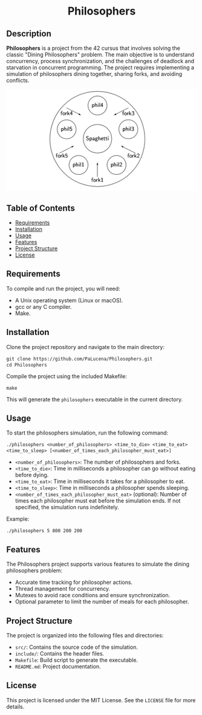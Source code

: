 
<h1 align="center">Philosophers</h1>

<h2>Description</h2>
<p><strong>Philosophers</strong> is a project from the 42 cursus that involves solving the classic "Dining Philosophers" problem. The main objective is to understand concurrency, process synchronization, and the challenges of deadlock and starvation in concurrent programming. The project requires implementing a simulation of philosophers dining together, sharing forks, and avoiding conflicts.</p>
<img src="https://github.com/PaLucena/Philosophers/blob/main/img/philo.png">

<h2>Table of Contents</h2>
<ul>
	<li><a href="#requirements">Requirements</a></li>
	<li><a href="#installation">Installation</a></li>
	<li><a href="#usage">Usage</a></li>
	<li><a href="#features">Features</a></li>
	<li><a href="#project-structure">Project Structure</a></li>
	<li><a href="#license">License</a></li>
</ul>

<h2 id="requirements">Requirements</h2>
<p>To compile and run the project, you will need:</p>
<ul>
	<li>A Unix operating system (Linux or macOS).</li>
	<li>gcc or any C compiler.</li>
	<li>Make.</li>
</ul>

<h2 id="installation">Installation</h2>
<p>Clone the project repository and navigate to the main directory:</p>
<pre><code>git clone https://github.com/PaLucena/Philosophers.git
cd Philosophers</code></pre>
<p>Compile the project using the included Makefile:</p>
<pre><code>make</code></pre>
<p>This will generate the <code>philosophers</code> executable in the current directory.</p>

<h2 id="usage">Usage</h2>
<p>To start the philosophers simulation, run the following command:</p>
<pre><code>./philosophers &lt;number_of_philosophers&gt; &lt;time_to_die&gt; &lt;time_to_eat&gt; &lt;time_to_sleep&gt; [&lt;number_of_times_each_philosopher_must_eat&gt;]</code></pre>
<ul>
	<li><code>&lt;number_of_philosophers&gt;</code>: The number of philosophers and forks.</li>
	<li><code>&lt;time_to_die&gt;</code>: Time in milliseconds a philosopher can go without eating before dying.</li>
	<li><code>&lt;time_to_eat&gt;</code>: Time in milliseconds it takes for a philosopher to eat.</li>
	<li><code>&lt;time_to_sleep&gt;</code>: Time in milliseconds a philosopher spends sleeping.</li>
	<li><code>&lt;number_of_times_each_philosopher_must_eat&gt;</code> (optional): Number of times each philosopher must eat before the simulation ends. If not specified, the simulation runs indefinitely.</li>
</ul>
<p>Example:</p>
<pre><code>./philosophers 5 800 200 200</code></pre>

<h2 id="features">Features</h2>
<p>The Philosophers project supports various features to simulate the dining philosophers problem:</p>
<ul>
	<li>Accurate time tracking for philosopher actions.</li>
	<li>Thread management for concurrency.</li>
	<li>Mutexes to avoid race conditions and ensure synchronization.</li>
	<li>Optional parameter to limit the number of meals for each philosopher.</li>
</ul>

<h2 id="project-structure">Project Structure</h2>
<p>The project is organized into the following files and directories:</p>
<ul>
	<li><code>src/</code>: Contains the source code of the simulation.</li>
	<li><code>include/</code>: Contains the header files.</li>
	<li><code>Makefile</code>: Build script to generate the executable.</li>
	<li><code>README.md</code>: Project documentation.</li>
</ul>

<h2 id="license">License</h2>
    <p>This project is licensed under the MIT License. See the <code>LICENSE</code> file for more details.</p>
    
